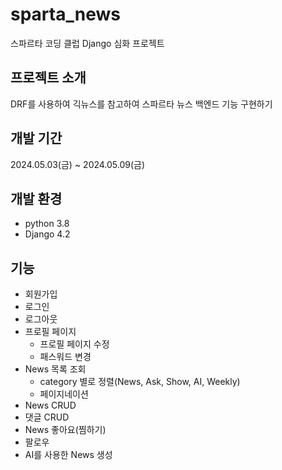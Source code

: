 # sparta_news
스파르타 코딩 클럽 Django 심화 프로젝트

## 프로젝트 소개
DRF를 사용하여 긱뉴스를 참고하여 스파르타 뉴스 백엔드 기능 구현하기

## 개발 기간
2024.05.03(금) ~ 2024.05.09(금)

## 개발 환경
- python 3.8
- Django 4.2

## 기능
- 회원가입
- 로그인
- 로그아웃
- 프로필 페이지
  - 프로필 페이지 수정
  - 패스워드 변경
- News 목록 조회
  - category 별로 정렬(News, Ask, Show, AI, Weekly)
  - 페이지네이션
- News CRUD
- 댓글 CRUD
- News 좋아요(찜하기)
- 팔로우
- AI를 사용한 News 생성
